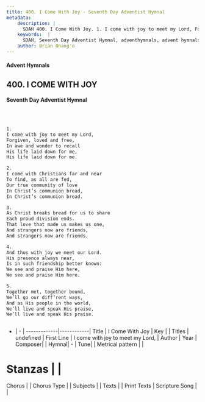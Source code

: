 ```yaml
---
title: 400. I Come With Joy - Seventh Day Adventist Hymnal
metadata:
    description: |
      SDAH 400. I Come With Joy. 1. I come with joy to meet my Lord, Forgiven, loved and free, In awe and wonder to recall His life laid down for me, His life laid down for me.
    keywords:  |
      SDAH, Seventh Day Adventist Hymnal, adventhymnals, advent hymnals, I Come With Joy, I come with joy to meet my Lord, 
    author: Brian Onang'o
---
```


#### Advent Hymnals
## 400. I COME WITH JOY
#### Seventh Day Adventist Hymnal

```txt



1.
I come with joy to meet my Lord,
Forgiven, loved and free,
In awe and wonder to recall
His life laid down for me,
His life laid down for me.

2.
I come with Christians far and near
To find, as all are fed,
Our true community of love
In Christ’s communion bread,
In Christ’s communion bread.

3.
As Christ breaks bread for us to share
Each proud division ends.
That love that made us makes us one,
And strangers now are friends,
And strangers now are friends.

4.
And thus with joy we meet our Lord.
His presence always near,
Is in such friendship better known:
We see and praise Him here,
We see and praise Him here.

5.
Together met, together bound,
We’ll go our diff’rent ways,
And as His people in the world,
We’ll live and speak His praise,
We’ll live and speak His praise.



```

- |   -  |
-------------|------------|
Title | I Come With Joy |
Key |  |
Titles | undefined |
First Line | I come with joy to meet my Lord, |
Author | 
Year | 
Composer|  |
Hymnal|  - |
Tune|  |
Metrical pattern | |
# Stanzas |  |
Chorus |  |
Chorus Type |  |
Subjects |  |
Texts |  |
Print Texts | 
Scripture Song |  |
  
